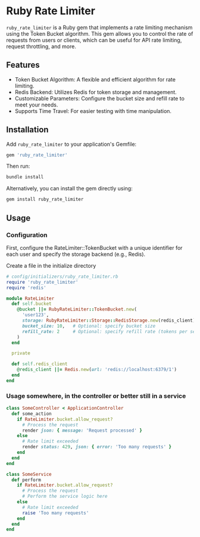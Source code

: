 # Ruby Rate Limiter

`ruby_rate_limiter` is a Ruby gem that implements a rate limiting mechanism using the Token Bucket algorithm. This gem allows you to control the rate of requests from users or clients, which can be useful for API rate limiting, request throttling, and more.

## Features

- Token Bucket Algorithm: A flexible and efficient algorithm for rate limiting.
- Redis Backend: Utilizes Redis for token storage and management.
- Customizable Parameters: Configure the bucket size and refill rate to meet your needs.
- Supports Time Travel: For easier testing with time manipulation.

## Installation

Add `ruby_rate_limiter` to your application's Gemfile:

```ruby
gem 'ruby_rate_limiter'

```

Then run:

```ruby
bundle install
```

Alternatively, you can install the gem directly using:

```ruby
gem install ruby_rate_limiter
```

## Usage

### Configuration

First, configure the RateLimiter::TokenBucket with a unique identifier for each user and specify the storage backend (e.g., Redis).

Create a file in the initialize directory

```ruby
# config/initializers/ruby_rate_limiter.rb
require 'ruby_rate_limiter'
require 'redis'

module RateLimiter
  def self.bucket
    @bucket ||= RubyRateLimiter::TokenBucket.new(
      'user123',
      storage: RubyRateLimiter::Storage::RedisStorage.new(redis_client),
      bucket_size: 10,   # Optional: specify bucket size
      refill_rate: 2     # Optional: specify refill rate (tokens per second)
    )
  end

  private

  def self.redis_client
    @redis_client ||= Redis.new(url: 'redis://localhost:6379/1')
  end
end

```

### Usage somewhere, in the controller or better still in a service

```ruby
class SomeController < ApplicationController
  def some_action
    if RateLimiter.bucket.allow_request?
      # Process the request
      render json: { message: 'Request processed' }
    else
      # Rate limit exceeded
      render status: 429, json: { error: 'Too many requests' }
    end
  end
end
```

```ruby
class SomeService
  def perform
    if RateLimiter.bucket.allow_request?
      # Process the request
      # Perform the service logic here
    else
      # Rate limit exceeded
      raise 'Too many requests'
    end
  end
end

```
